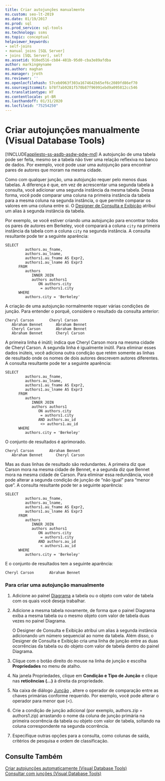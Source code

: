 ```yaml
---
title: Criar autojunções manualmente
ms.custom: seo-lt-2019
ms.date: 01/19/2017
ms.prod: sql
ms.prod_service: sql-tools
ms.technology: ssms
ms.topic: conceptual
helpviewer_keywords:
- self-joins
- manual joins [SQL Server]
- joins [SQL Server], self
ms.assetid: 910ed516-cb84-481b-95d0-cba3e89afdba
author: markingmyname
ms.author: maghan
ms.manager: jroth
ms.reviewer: ''
ms.openlocfilehash: 57ceb0963f303a1674642b65ef6c2089fd86ef70
ms.sourcegitcommit: b78f7ab9281f570b87f96991ebd9a095812cc546
ms.translationtype: HT
ms.contentlocale: pt-BR
ms.lasthandoff: 01/31/2020
ms.locfileid: "75254250"
---
```

# <a name="create-self-joins-manually-visual-database-tools"></a>Criar autojunções manualmente (Visual Database Tools)
[!INCLUDE[appliesto-ss-asdb-asdw-pdw-md](../../includes/appliesto-ss-asdb-asdw-pdw-md.md)]
A autojunção de uma tabela pode ser feita, mesmo se a tabela não tiver uma relação reflexiva no banco de dados. Por exemplo, você pode usar uma autojunção para encontrar pares de autores que moram na mesma cidade.  
  
Como com qualquer junção, uma autojunção requer pelo menos duas tabelas. A diferença é que, em vez de acrescentar uma segunda tabela à consulta, você adicionar uma segunda instância da mesma tabela. Dessa forma, você pode comparar uma coluna na primeira instância da tabela para a mesma coluna na segunda instância, o que permite comparar os valores em uma coluna entre si. O [Designer de Consulta e Exibição](../../ssms/visual-db-tools/query-and-view-designer-tools-visual-database-tools.md) atribui um alias à segunda instância da tabela.  
  
Por exemplo, se você estiver criando uma autojunção para encontrar todos os pares de autores em Berkeley, você comparará a coluna `city` na primeira instância da tabela com a coluna `city` na segunda instância. A consulta resultante pode ter a seguinte aparência:  
  
```  
SELECT   
         authors.au_fname,   
         authors.au_lname,   
         authors1.au_fname AS Expr2,   
         authors1.au_lname AS Expr3  
      FROM   
         authors   
            INNER JOIN  
            authors authors1   
               ON authors.city   
                = authors1.city  
      WHERE  
         authors.city = 'Berkeley'  
```  
  
A criação de uma autojunção normalmente requer várias condições de junção. Para entender o porquê, considere o resultado da consulta anterior:  
  
```  
Cheryl Carson       Cheryl Carson  
   Abraham Bennet      Abraham Bennet  
   Cheryl Carson       Abraham Bennet  
   Abraham Bennet      Cheryl Carson  
```  
  
A primeira linha é inútil; indica que Cheryl Carson mora na mesma cidade de Cheryl Carson. A segunda linha é igualmente inútil. Para eliminar esses dados inúteis, você adiciona outra condição que retém somente as linhas de resultado onde os nomes de dois autores descrevem autores diferentes. A consulta resultante pode ter a seguinte aparência:  
  
```  
SELECT   
         authors.au_fname,   
         authors.au_lname,   
         authors1.au_fname AS Expr2,   
         authors1.au_lname AS Expr3  
      FROM   
         authors   
            INNER JOIN  
            authors authors1   
               ON authors.city   
                = authors1.city  
               AND authors.au_id  
                <> authors1.au_id  
      WHERE  
         authors.city = 'Berkeley'  
```  
  
O conjunto de resultados é aprimorado.  
  
```  
Cheryl Carson       Abraham Bennet  
   Abraham Bennet      Cheryl Carson  
```  
  
Mas as duas linhas de resultado são redundantes. A primeira diz que Carson mora na mesma cidade de Bennet, e a segunda diz que Bennet mora na mesma cidade de Carson. Para eliminar essa redundância, você pode alterar a segunda condição de junção de “não igual” para “menor que”. A consulta resultante pode ter a seguinte aparência:  
  
```  
SELECT   
         authors.au_fname,   
         authors.au_lname,   
         authors1.au_fname AS Expr2,   
         authors1.au_lname AS Expr3  
      FROM   
         authors   
            INNER JOIN  
            authors authors1   
               ON authors.city   
                = authors1.city  
               AND authors.au_id  
                < authors1.au_id  
      WHERE  
         authors.city = 'Berkeley'  
```  
  
E o conjunto de resultados tem a seguinte aparência:  
  
```  
Cheryl Carson       Abraham Bennet  
```  
  
### <a name="to-create-a-self-join-manually"></a>Para criar uma autojunção manualmente  
  
1.  Adicione ao painel [Diagrama](../../ssms/visual-db-tools/diagram-pane-visual-database-tools.md) a tabela ou o objeto com valor de tabela com os quais você deseja trabalhar.  
  
2.  Adicione a mesma tabela novamente, de forma que o painel Diagrama exiba a mesma tabela ou o mesmo objeto com valor de tabela duas vezes no painel Diagrama.  
  
    O Designer de Consulta e Exibição atribui um alias à segunda instância adicionando um número sequencial ao nome da tabela. Além disso, o Designer de Consulta e Exibição cria uma linha de junção entre as duas ocorrências da tabela ou do objeto com valor de tabela dentro do painel Diagrama.  
  
3.  Clique com o botão direito do mouse na linha de junção e escolha **Propriedades** no menu de atalho.  
  
4.  Na janela Propriedades, clique em **Condição e Tipo de Junção** e clique nas **reticências (…)** à direita da propriedade.  
  
5.  Na caixa de diálogo [Junção](../../ssms/visual-db-tools/join-dialog-box-visual-database-tools.md) , altere o operador de comparação entre as chaves primárias conforme requerido. Por exemplo, você pode alterar o operador para menor que (<).  
  
6.  Crie a condição de junção adicional (por exemplo, authors.zip = authors1.zip) arrastando o nome da coluna de junção primária na primeira ocorrência da tabela ou objeto com valor de tabela, soltando na coluna correspondente na segunda ocorrência.  
  
7.  Especifique outras opções para a consulta, como colunas de saída, critérios de pesquisa e ordem de classificação.  
  
## <a name="see-also"></a>Consulte Também  
[Criar autojunções automaticamente &#40;Visual Database Tools&#41;](../../ssms/visual-db-tools/create-self-joins-automatically-visual-database-tools.md)  
[Consultar com junções &#40;Visual Database Tools&#41;](../../ssms/visual-db-tools/query-with-joins-visual-database-tools.md)  
  
